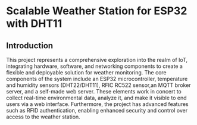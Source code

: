 # Scalable Weather Station for ESP32 with DHT11


## Introduction

This project represents a comprehensive exploration into the realm of IoT, integrating hardware, software, and networking components to create a flexible and deployable solution for weather monitoring. The core components of the system include an ESP32 microcontroller, temperature and humidity sensors (DHT22/DHT11), RFIC RC522 sensor,an MQTT broker server, and a self-made web server. These elements work in concert to collect real-time environmental data, analyze it, and make it visible to end users via a web interface. Furthermore, the project has advanced features such as RFID authentication, enabling enhanced security and control over access to the weather station.


